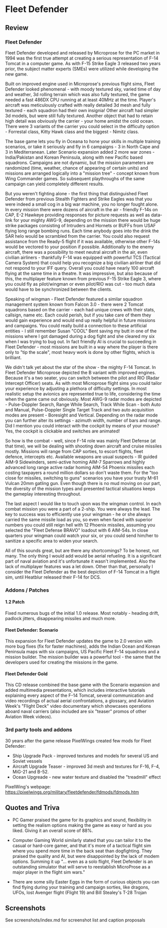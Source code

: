 # Fleet Defender
## Review
### Fleet Defender

Fleet Defender developed and released by Microprose for the PC market in 1994 was the first true attempt at creating a serious representation of F-14 Tomcat in a computer game. As with F-15 Strike Eagle 3 released two years prior, the subject matter experts (SMEs) were utilized while developing the new game.

Built on improved engine used in Microprose's previous flight sims, Fleet Defender looked phenomenal - with moody textured sky, varied time of day and weather, 3d rolling terrain which was also fully textured, the game needed a fast 486DX CPU running at at least 40MHz at the time. Player's aircraft was meticulously crafted with really detailed 3d mesh and fully textured - each squadron had their own insignia! Other aircraft had simpler 3d models, but were still fully textured. Another object that had to retain high detail was obviously the carrier - your home amidst the cold ocean. There were 3 variants of the carrier you could select in the difficulty option - Forrestal class, Kitty Hawk class and the biggest - Nimitz class.

The base game lets you fly in Oceana to hone your skills in multiple training scenarios, or take it seriously and fly in 6 campaigns - 3 in North Cape and 3 in Mediterranean. Later Scenario expansion added 2 more war zones - India/Pakistan and Korean Peninsula, along with new Pacific based squadrons. Campaigns are not dynamic, but the mission parameters are randomized (time, weather, chance of appearing of certain units) and missions are arranged logically into a "mission tree" - concept known from Wing Commander games. So subsequent playthroughs of the same campaign can yield completely different results.

But you weren't fighting alone - the first thing that distinguished Fleet Defender from previous Stealth Fighters and Strike Eagles was that you were indeed a small cog in a big war machine, you no longer fought alone. In every mission there were dozens of aircraft in the air - friendly F-14s on CAP, E-2 Hawkeye providing responses for picture requests as well as data-link for your mighty AWG-9, depending on the mission there would be huge strike packages consisting of Intruders and Hornets or BUFFs from USAF flying long range bombing runs. Each time anybody goes into the drink the SAR helo would be scrambled from the carrier. You could also request assistance from the Ready-5 flight if it was available, otherwise other F-14s would be vectored to your position if possible. Additionally to the enemy aircraft, there was a possibility to meet neutral aircraft in the air, even civilian airliners - thankfully F-14 was equipped with powerful TCS (Tactical Camera System) that could help you recognize a big civilian airliner that did not respond to your IFF query. Overall you could have nearly 100 aircraft flying at the same time in a theatre. It was impressive, but also because of this, the multiplayer feature known from previous F-15 Strike Eagle 3, where you could fly as pilot/wingman or even pilot/RIO was cut - too much data would have to be synchronized between the clients.

Speaking of wingman - Fleet Defender featured a similar squadron management system known from Falcon 3.0 - there were 2 Tomcat squadrons based on the carrier - each had unique crews with their stats, callsign, name etc. Each could perish, but if you take care of them they would gain experience and would end up really helpful in future missions and campaigns. You could really build a connection to these artificial entities - I still remember Susan "COOL" Bent saving my butt in one of the missions where I got damaged during a dog fight and she cleared my six when I was trying to bug out. In fact friendly AI is crucial to succeeding in Fleet Defender - most missions are built in a way where the player is there only to "tip the scale", most heavy work is done by other flights, which is brilliant.

We didn't talk yet about the star of the show - the mighty F-14 Tomcat. In Fleet Defender Microprose depicted the B variant with improved engines. Because it's a two seater, you can switch between the pilot and RIO (Radar Intercept Officer) seats. As with most Microprose flight sims you could tailor your experience by adjusting a plethora of difficulty settings. In most realistic setup the avionics are represented true to life, considering the time when the game came out obviously. Most AWG-9 radar modes are depicted - Pulse-Doppler Search, Range While Search, Track While Scan - both Auto and Manual, Pulse-Doppler Single Target Track and two auto acquisition modes are present - Boresight and Vertical. Depending on the radar mode you can further alter its settings - azimuth width, number of bars and range. Did I mention you could interact with the cockpit by means of your mouse? Yes, the cockpit is clickable and switches are animated!

So how is the combat - well, since F-14 role was mainly Fleet Defense (at that time), we will be dealing with shooting down aircraft and cruise missiles mostly. Missions will range from CAP sorties, to escort flights, fleet defence, intercepts etc. Available weapons are usual suspects - IR guided AIM-9 Sidewinders, semi-active homing AIM-7 Sparrows and highly advanced long range active radar homing AIM-54 Phoenix missiles each costing taxpayers a round million dollars so don't waste them. For the "too close for missiles, switching to guns" scenarios you have your trusty M-61 Vulcan 20mm gatling gun. Even though there is no mud moving on our part, the diversity of the mission types and presented tactical situations keeps the gameplay interesting throughout.

The last aspect I would like to touch upon was the wingman control. In each combat mission you were a part of a 2-ship. You were always the lead. The key to success was to efficiently use your wingman - he or she always carried the same missile load as you, so even when faced with superior numbers you could still reign hell with 12 Phoenix missiles, assuming you selected the "Fleet Defense BRAVO" loadout with 6 AIM-54s. In close quarters your wingman could watch your six, or you could send him/her to sanitize a specific area to widen your search.

All of this sounds great, but are there any shortcomings? To be honest, not many. The only thing I would add would be aerial refueling. It is a significant part of naval aviation and it's unfortunate it wasn't implemented. Also the lack of multiplayer features was a let down. Other than that, personally I consider the Fleet Defender as the best depiction of F-14 Tomcat in a flight sim, until Heatblur released their F-14 for DCS.

### Addons / Patches
#### 1.2 Patch
Fixed numerous bugs of the initial 1.0 release. Most notably - heading drift, padlock jitters, disappearing missiles and much more.

#### Fleet Defender: Scenario
This expansion for Fleet Defender updates the game to 2.0 version with more bug fixes (fix for faster machines), adds the Indian Ocean and Korean Peninsula maps with six campaigns, US Pacific Fleet F-14 squadrons and a mission builder. The mission builder was a powerful tool - the same that the developers used for creating the missions in the game.

#### Fleet Defender Gold
This CD release combined the base game with the Scenario expansion and added multimedia presentations, which includes interactive tutorials explaining every aspect of the F-14 Tomcat, several communication and video recordings of actual aerial confrontations, a glossary, and Aviation Week's "Flight Deck" video documentary which showcases operations aboard naval carriers (also included are six "teaser" promos of other Aviation Week videos).

### 3rd party tools and addons
30 years after the game release PixelWings created few mods for Fleet Defender: 
* Ship Upgrade Pack - improved textures and models for several US and Soviet vessels
* Aircraft Upgrade Teaser - improved 3d mesh and textures for F-16, F-4, MiG-21 and B-52.
* Ocean Upgreade - new water texture and disabled the "treadmill" effect
  
PixelWing's webpage:
https://pixelwings.org/military/fleetdefender/fdmods/fdmods.htm

## Quotes and Triva
* PC Gamer praised the game for its graphics and sound, flexibility in setting the realism options making the game as easy or hard as you liked. Giving it an overall score of 88%.

* Computer Gaming World similarly stated that you can tailor it to the casual or hard-core gamer, and that it's more of a tactical flight sim where you spend more time in the back seat than dogfighting. They praised the quality and AI, but were disappointed by the lack of modem options. Summing it up "... even as a solo flight, Fleet Defender is an outstanding simulator that will serve to reestablish MicroProse as a major player in the flight sim wars."

* There are some silly Easter Eggs in the form of curious objects you can find flying during your training and campaign sorties, like dragons, UFOs, lost Avenger flight (Flight 19) and Bill Stealey's T-28 Trojan

## Screenshots
See screenshots/index.md for screenshot list and caption proposals
